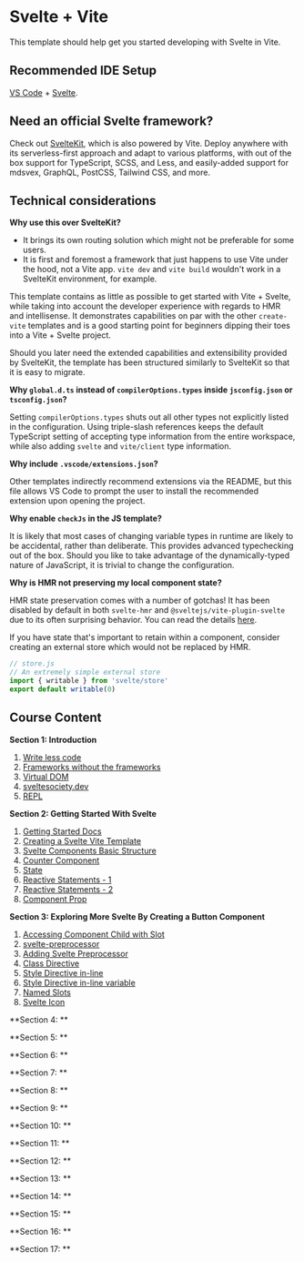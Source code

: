 # Svelte + Vite

This template should help get you started developing with Svelte in Vite.

## Recommended IDE Setup

[VS Code](https://code.visualstudio.com/) + [Svelte](https://marketplace.visualstudio.com/items?itemName=svelte.svelte-vscode).

## Need an official Svelte framework?

Check out [SvelteKit](https://github.com/sveltejs/kit#readme), which is also powered by Vite. Deploy anywhere with its serverless-first approach and adapt to various platforms, with out of the box support for TypeScript, SCSS, and Less, and easily-added support for mdsvex, GraphQL, PostCSS, Tailwind CSS, and more.

## Technical considerations

**Why use this over SvelteKit?**

- It brings its own routing solution which might not be preferable for some users.
- It is first and foremost a framework that just happens to use Vite under the hood, not a Vite app.
  `vite dev` and `vite build` wouldn't work in a SvelteKit environment, for example.

This template contains as little as possible to get started with Vite + Svelte, while taking into account the developer experience with regards to HMR and intellisense. It demonstrates capabilities on par with the other `create-vite` templates and is a good starting point for beginners dipping their toes into a Vite + Svelte project.

Should you later need the extended capabilities and extensibility provided by SvelteKit, the template has been structured similarly to SvelteKit so that it is easy to migrate.

**Why `global.d.ts` instead of `compilerOptions.types` inside `jsconfig.json` or `tsconfig.json`?**

Setting `compilerOptions.types` shuts out all other types not explicitly listed in the configuration. Using triple-slash references keeps the default TypeScript setting of accepting type information from the entire workspace, while also adding `svelte` and `vite/client` type information.

**Why include `.vscode/extensions.json`?**

Other templates indirectly recommend extensions via the README, but this file allows VS Code to prompt the user to install the recommended extension upon opening the project.

**Why enable `checkJs` in the JS template?**

It is likely that most cases of changing variable types in runtime are likely to be accidental, rather than deliberate. This provides advanced typechecking out of the box. Should you like to take advantage of the dynamically-typed nature of JavaScript, it is trivial to change the configuration.

**Why is HMR not preserving my local component state?**

HMR state preservation comes with a number of gotchas! It has been disabled by default in both `svelte-hmr` and `@sveltejs/vite-plugin-svelte` due to its often surprising behavior. You can read the details [here](https://github.com/rixo/svelte-hmr#svelte-hmr).

If you have state that's important to retain within a component, consider creating an external store which would not be replaced by HMR.

```js
// store.js
// An extremely simple external store
import { writable } from 'svelte/store'
export default writable(0)
```


## Course Content

**Section 1: Introduction**

1. [Write less code](https://svelte.dev/blog/write-less-code)
2. [Frameworks without the frameworks](https://svelte.dev/blog/frameworks-without-the-framework)
3. [Virtual DOM](https://svelte.dev/blog/virtual-dom-is-pure-overhead)
4. [sveltesociety.dev](https://www.sveltesociety.dev/packages)
5. [REPL](https://svelte.dev/playground/hello-world?version=5.2.10)

**Section 2: Getting Started With Svelte**

1. [Getting Started Docs](https://svelte.dev/docs/svelte/overview)
2. [Creating a Svelte Vite Template](https://github.com/alialaa/svelte-course/tree/svelte-vite-template)
3. [Svelte Components Basic Structure](https://github.com/alialaa/svelte-course/tree/first-component)
4. [Counter Component](https://github.com/alialaa/svelte-course/tree/simple-counter)
5. [State](https://github.com/alialaa/svelte-course/tree/reactive-statements)
6. [Reactive Statements - 1](https://github.com/alialaa/svelte-course/tree/reactive-gotcha-1)
7. [Reactive Statements - 2](https://github.com/alialaa/svelte-course/tree/reactive-gotcha-2)
8. [Component Prop](https://github.com/alialaa/svelte-course/tree/props)

**Section 3: Exploring More Svelte By Creating a Button Component**

1. [Accessing Component Child with Slot](https://github.com/alialaa/svelte-course/tree/button-component-1)
2. [svelte-preprocessor](https://github.com/sveltejs/svelte-preprocess)
3. [Adding Svelte Preprocessor](https://github.com/alialaa/svelte-course/tree/adding-scss)
4. [Class Directive](https://github.com/alialaa/svelte-course/tree/class-directive)
5. [Style Directive in-line](https://github.com/alialaa/svelte-course/tree/style-directive)
6. [Style Directive in-line variable](https://github.com/alialaa/svelte-course/tree/style-directive-css-vars)
7. [Named Slots](https://github.com/alialaa/svelte-course/tree/named-slots)
8. [Svelte Icon](https://github.com/Introvertuous/svelte-icons)


**Section 4: **

**Section 5: **

**Section 6: **

**Section 7: **

**Section 8: **

**Section 9: **

**Section 10: **

**Section 11: **

**Section 12: **

**Section 13: **

**Section 14: **

**Section 15: **

**Section 16: **

**Section 17: **
